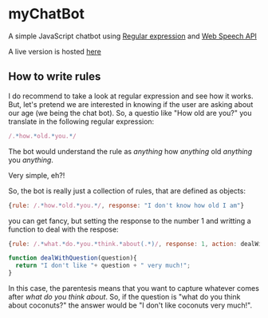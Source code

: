 # myChatBot

A simple JavaScript chatbot using [Regular expression](https://en.wikipedia.org/wiki/Regular_expression) and [Web Speech API](https://developer.mozilla.org/en-US/docs/Web/API/Web_Speech_API)

A live version is hosted [here](https://victorribeiro.com/myChatBot)

## How to write rules

I do recommend to take a look at regular expression and see how it works. But, let's pretend we are interested in knowing if the user are asking about our age (we being the chat bot). So, a questio like "How old are you?" you translate in the following regular expression:

```javascript
/.*how.*old.*you.*/
```

The bot would understand the rule as *anything* how *anything* old *anything* you *anything*.

Very simple, eh?!

So, the bot is really just a collection of rules, that are defined as objects:

```javascript
{rule: /.*how.*old.*you.*/, response: "I don't know how old I am"}
```

you can get fancy, but setting the response to the number 1 and writting a function to deal with the respose:

```javascript
{rule: /.*what.*do.*you.*think.*about(.*)/, response: 1, action: dealWithQuestion}

function dealWithQuestion(question){
  return "I don't like "+ question + " very much!";
}
```

In this case, the parentesis means that you want to capture whatever comes after *what do you think about*. So, if the question is "what do you think about coconuts?" the answer would be "I don't like coconuts very much!".

